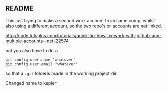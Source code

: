 README
------

This just trying to make a second work account from same comp, whilst also using 
a different account, so the two repo's or accounts are not linked.

http://code.tutsplus.com/tutorials/quick-tip-how-to-work-with-github-and-multiple-accounts--net-22574

but you also have to do a 

    git config user.name 'whatever'
    git config user.email 'whatever'

so that a `.git` folderis made in the working project dir.

Changed name to kepler

